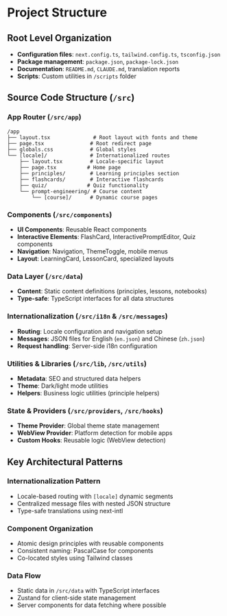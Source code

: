 # Project Structure

## Root Level Organization
- **Configuration files**: `next.config.ts`, `tailwind.config.ts`, `tsconfig.json`
- **Package management**: `package.json`, `package-lock.json`
- **Documentation**: `README.md`, `CLAUDE.md`, translation reports
- **Scripts**: Custom utilities in `/scripts` folder

## Source Code Structure (`/src`)

### App Router (`/src/app`)
```
/app
├── layout.tsx              # Root layout with fonts and theme
├── page.tsx               # Root redirect page
├── globals.css            # Global styles
└── [locale]/              # Internationalized routes
    ├── layout.tsx         # Locale-specific layout
    ├── page.tsx          # Home page
    ├── principles/        # Learning principles section
    ├── flashcards/        # Interactive flashcards
    ├── quiz/             # Quiz functionality
    └── prompt-engineering/ # Course content
        └── [course]/      # Dynamic course pages
```

### Components (`/src/components`)
- **UI Components**: Reusable React components
- **Interactive Elements**: FlashCard, InteractivePromptEditor, Quiz components
- **Navigation**: Navigation, ThemeToggle, mobile menus
- **Layout**: LearningCard, LessonCard, specialized layouts

### Data Layer (`/src/data`)
- **Content**: Static content definitions (principles, lessons, notebooks)
- **Type-safe**: TypeScript interfaces for all data structures

### Internationalization (`/src/i18n` & `/src/messages`)
- **Routing**: Locale configuration and navigation setup
- **Messages**: JSON files for English (`en.json`) and Chinese (`zh.json`)
- **Request handling**: Server-side i18n configuration

### Utilities & Libraries (`/src/lib`, `/src/utils`)
- **Metadata**: SEO and structured data helpers
- **Theme**: Dark/light mode utilities
- **Helpers**: Business logic utilities (principle helpers)

### State & Providers (`/src/providers`, `/src/hooks`)
- **Theme Provider**: Global theme state management
- **WebView Provider**: Platform detection for mobile apps
- **Custom Hooks**: Reusable logic (WebView detection)

## Key Architectural Patterns

### Internationalization Pattern
- Locale-based routing with `[locale]` dynamic segments
- Centralized message files with nested JSON structure
- Type-safe translations using next-intl

### Component Organization
- Atomic design principles with reusable components
- Consistent naming: PascalCase for components
- Co-located styles using Tailwind classes

### Data Flow
- Static data in `/src/data` with TypeScript interfaces
- Zustand for client-side state management
- Server components for data fetching where possible